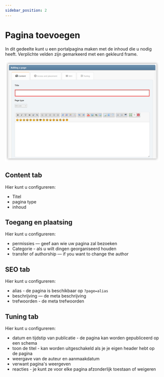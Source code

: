 ```yaml
---
sidebar_position: 2
---
```


# Pagina toevoegen
In dit gedeelte kunt u een portalpagina maken met de inhoud die u nodig heeft. Verplichte velden zijn gemarkeerd met een gekleurd frame.

![Hier voegen we een nieuwe pagina toe](new_page.png)

## Content tab
Hier kunt u configureren:
* Titel
* pagina type
* inhoud

## Toegang en plaatsing
Hier kunt u configureren:
* permissies — geef aan wie uw pagina zal bezoeken
* Categorie - als u wilt dingen georganiseerd houden
* transfer of authorship — if you want to change the author

## SEO tab
Hier kunt u configureren:
* alias - de pagina is beschikbaar op `?page=alias`
* beschrijving — de meta beschrijving
* trefwoorden - de meta trefwoorden

## Tuning tab
Hier kunt u configureren:
* datum en tijdstip van publicatie - de pagina kan worden gepubliceerd op een schema
* toon de titel - kan worden uitgeschakeld als je je eigen header hebt op de pagina
* weergave van de auteur en aanmaakdatum
* verwant pagina's weergeven
* reacties - je kunt ze voor elke pagina afzonderlijk toestaan of weigeren

